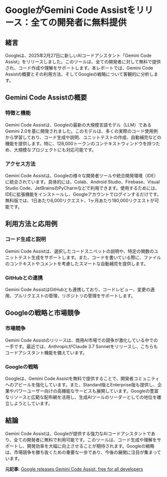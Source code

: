 # GoogleがGemini Code Assistをリリース：全ての開発者に無料提供

## 緒言

Googleは、2025年2月27日に新しいAIコードアシスタント「Gemini Code Assist」をリリースしました。このツールは、全ての開発者に対して無料で提供され、コード作成や理解をサポートします。本レポートでは、Gemini Code Assistの概要とその利用方法、そしてGoogleの戦略について客観的に分析します。

## Gemini Code Assistの概要

### 特徴と機能

Gemini Code Assistは、Googleの最新の大規模言語モデル（LLM）であるGemini 2.0を基に開発されました。このモデルは、多くの実際のコード使用例から学習しており、コード生成や説明、ユニットテストの作成、自動補完などの機能を提供します。特に、128,000トークンのコンテキストウィンドウを持つため、大規模なプロジェクトにも対応可能です。

### アクセス方法

Gemini Code Assistは、Googleの様々な開発者ツールや統合開発環境（IDE）に統合されています。具体的には、Colab、Android Studio、Firebase、Visual Studio Code、JetBrainsのPyCharmなどで利用できます。使用するためには、IDEに拡張機能をインストールし、Googleアカウントでログインするだけです。無料版では、1日あたり6,000リクエスト、1ヶ月あたり180,000リクエストが可能です。

## 利用方法と応用例

### コード生成と説明

Gemini Code Assistは、選択したコードスニペットの説明や、特定の関数のユニットテスト生成をサポートします。また、コードを書いている際に、ファイルのコンテキストやコメントを考慮したスマートな自動補完を提供します。

### GitHubとの連携

Gemini Code AssistはGitHubとも連携しており、コードレビュー、変更の適用、プルリクエストの管理、リポジトリの管理をサポートします。

## Googleの戦略と市場競争

### 市場競争

Gemini Code Assistのリリースは、商用AI市場での競争が激化している中での一手です。最近では、AnthropicがClaude 3.7 Sonnetをリリースし、こちらもコードアシスタント機能を備えています。

### Googleの戦略

Googleは、Gemini Code Assistを無料で提供することで、開発者コミュニティへのアピールを強化しています。また、Standard版とEnterprise版も提供し、企業やパワーユーザー向けの高機能なサービスも展開しています。Googleの豊富なリソースと広範な配布網を活用し、生成AIツールのリーダーとしての地位を確立しようとしています。

## 結論

Gemini Code Assistは、Googleが提供する強力なAIコードアシスタントであり、全ての開発者に無料で利用可能です。このツールは、コード生成や理解をサポートし、開発効率を大幅に向上させることが期待されます。Googleの戦略は、市場競争を勝ち抜くための重要な一歩であり、今後の展開に注目が集まっています。

**元記事:** [Google releases Gemini Code Assist, free for all developers](https://bdtechtalks.com/2025/02/27/google-gemini-code-assist/)